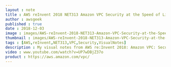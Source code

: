 ```yaml
---
layout : note
title : AWS reInvent 2018 NET313 Amazon VPC Security at the Speed of Light
author : awsgeek
published : true
date : 2018-12-03
image : images/AWS-reInvent-2018-NET313-Amazon-VPC-Security-at-the-Speed-of-Light_en.jpg
thumbnail : images/AWS-reInvent-2018-NET313-Amazon-VPC-Security-at-the-Speed-of-Light-thumbnail_en.jpg
tags : [AWS,reInvent,NET313,VPC,Security,VisualNotes]
description : My visual notes from AWS re:Invent 2018: Amazon VPC: Security at the Speed Of Light
video : www.youtube.com/watch?v=UP7wDBjZ37o
product : https://aws.amazon.com/vpc/
---
```

